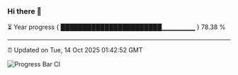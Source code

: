 ### Hi there 👋

⏳ Year progress { ███████████████████████▁▁▁▁▁▁▁ } 78.38 %

---

⏰ Updated on Tue, 14 Oct 2025 01:42:52 GMT

![Progress Bar CI](https://github.com/liununu/liununu/workflows/Progress%20Bar%20CI/badge.svg)
